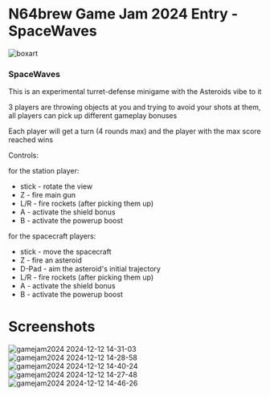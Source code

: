 # N64brew Game Jam 2024 Entry - SpaceWaves

![boxart](https://github.com/user-attachments/assets/50a28a3e-2734-4f4c-9bd0-15fcf4a895d2)

### SpaceWaves

This is an experimental turret-defense minigame with the Asteroids vibe to it

3 players are throwing objects at you and trying to avoid your shots at them, all players can pick up different gameplay bonuses

Each player will get a turn (4 rounds max) and the player with the max score reached wins

Controls:

for the station player:
  * stick - rotate the view
  * Z - fire main gun
  * L/R - fire rockets (after picking them up)
  * A - activate the shield bonus
  * B - activate the powerup boost

for the spacecraft players:
  * stick - move the spacecraft
  * Z - fire an asteroid
  * D-Pad - aim the asteroid's initial trajectory
  * L/R - fire rockets (after picking them up)
  * A - activate the shield bonus
  * B - activate the powerup boost

# Screenshots
![gamejam2024 2024-12-12 14-31-03](https://github.com/user-attachments/assets/fad5fb0f-1d0b-4c76-b8f8-74cbc80178a7)
![gamejam2024 2024-12-12 14-28-58](https://github.com/user-attachments/assets/ada4a789-6e00-4eaa-b6ae-812a9ee7a2f1)
![gamejam2024 2024-12-12 14-40-24](https://github.com/user-attachments/assets/50b08800-7dc2-4e7f-b8a0-276d6a96ed01)
![gamejam2024 2024-12-12 14-27-48](https://github.com/user-attachments/assets/cbacca88-5199-43fe-b2c6-f45f659ef600)
![gamejam2024 2024-12-12 14-46-26](https://github.com/user-attachments/assets/393ac1dd-59db-4454-a413-83d4515a2490)
